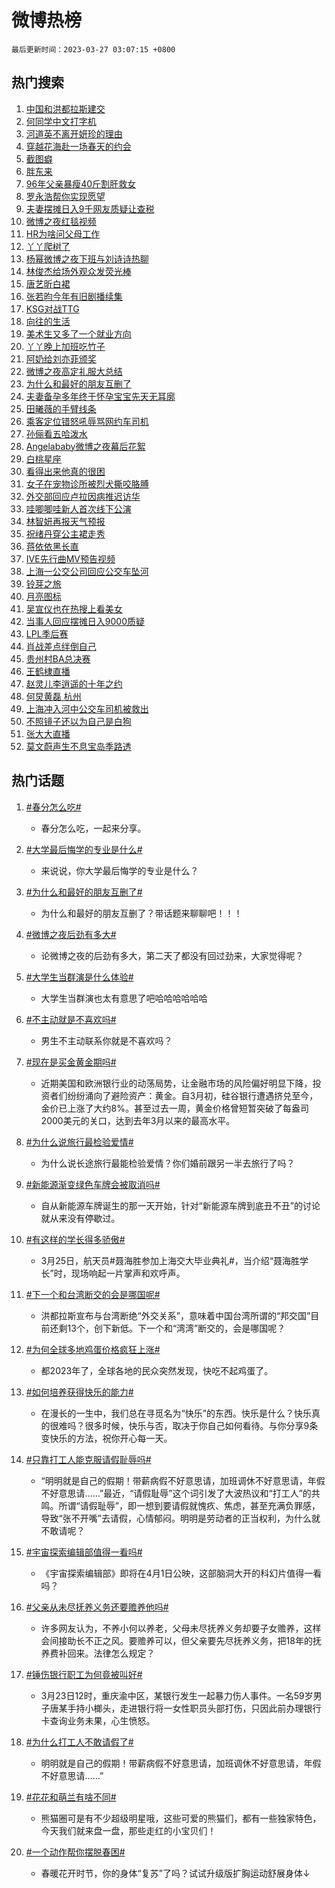 # 微博热榜

`最后更新时间：2023-03-27 03:07:15 +0800`

## 热门搜索

1. [中国和洪都拉斯建交](https://m.weibo.cn/search?containerid=100103type%3D1%26t%3D10%26q%3D%23%E4%B8%AD%E5%9B%BD%E5%92%8C%E6%B4%AA%E9%83%BD%E6%8B%89%E6%96%AF%E5%BB%BA%E4%BA%A4%23&stream_entry_id=51&isnewpage=1&extparam=seat%3D1%26pos%3D0%26cate%3D10103%26c_type%3D51%26stream_entry_id%3D51%26filter_type%3Drealtimehot%26dgr%3D0%26display_time%3D1679857633%26pre_seqid%3D167985763376306416211&luicode=10000011&lfid=106003type%253D25%2526t%253D3%2526disable_hot%253D1%2526filter_type%253Drealtimehot)
1. [何同学中文打字机](https://m.weibo.cn/search?containerid=100103type%3D1%26t%3D10%26q%3D%E4%BD%95%E5%90%8C%E5%AD%A6%E4%B8%AD%E6%96%87%E6%89%93%E5%AD%97%E6%9C%BA&stream_entry_id=31&isnewpage=1&extparam=seat%3D1%26flag%3D16%26pos%3D0%26c_type%3D31%26filter_type%3Drealtimehot%26cate%3D5001%26dgr%3D0%26realpos%3D1%26stream_entry_id%3D31%26q%3D%25E4%25BD%2595%25E5%2590%258C%25E5%25AD%25A6%25E4%25B8%25AD%25E6%2596%2587%25E6%2589%2593%25E5%25AD%2597%25E6%259C%25BA%26band_rank%3D1%26lcate%3D5001%26display_time%3D1679857633%26pre_seqid%3D167985763376306416211&luicode=10000011&lfid=106003type%253D25%2526t%253D3%2526disable_hot%253D1%2526filter_type%253Drealtimehot)
1. [河道英不离开妍珍的理由](https://m.weibo.cn/search?containerid=100103type%3D1%26t%3D10%26q%3D%23%E6%B2%B3%E9%81%93%E8%8B%B1%E4%B8%8D%E7%A6%BB%E5%BC%80%E5%A6%8D%E7%8F%8D%E7%9A%84%E7%90%86%E7%94%B1%23&stream_entry_id=31&isnewpage=1&extparam=seat%3D1%26flag%3D0%26pos%3D1%26c_type%3D31%26filter_type%3Drealtimehot%26cate%3D5001%26dgr%3D0%26realpos%3D2%26stream_entry_id%3D31%26q%3D%2523%25E6%25B2%25B3%25E9%2581%2593%25E8%258B%25B1%25E4%25B8%258D%25E7%25A6%25BB%25E5%25BC%2580%25E5%25A6%258D%25E7%258F%258D%25E7%259A%2584%25E7%2590%2586%25E7%2594%25B1%2523%26band_rank%3D2%26lcate%3D5001%26display_time%3D1679857633%26pre_seqid%3D167985763376306416211&luicode=10000011&lfid=106003type%253D25%2526t%253D3%2526disable_hot%253D1%2526filter_type%253Drealtimehot)
1. [穿越花海赴一场春天的约会](https://m.weibo.cn/search?containerid=100103type%3D1%26t%3D10%26q%3D%23%E7%A9%BF%E8%B6%8A%E8%8A%B1%E6%B5%B7%E8%B5%B4%E4%B8%80%E5%9C%BA%E6%98%A5%E5%A4%A9%E7%9A%84%E7%BA%A6%E4%BC%9A%23&stream_entry_id=31&isnewpage=1&extparam=seat%3D1%26flag%3D0%26pos%3D2%26c_type%3D31%26filter_type%3Drealtimehot%26cate%3D5001%26dgr%3D0%26realpos%3D3%26stream_entry_id%3D31%26q%3D%2523%25E7%25A9%25BF%25E8%25B6%258A%25E8%258A%25B1%25E6%25B5%25B7%25E8%25B5%25B4%25E4%25B8%2580%25E5%259C%25BA%25E6%2598%25A5%25E5%25A4%25A9%25E7%259A%2584%25E7%25BA%25A6%25E4%25BC%259A%2523%26band_rank%3D3%26lcate%3D5001%26display_time%3D1679857633%26pre_seqid%3D167985763376306416211&luicode=10000011&lfid=106003type%253D25%2526t%253D3%2526disable_hot%253D1%2526filter_type%253Drealtimehot)
1. [截图癖](https://m.weibo.cn/search?containerid=100103type%3D1%26t%3D10%26q%3D%23%E6%88%AA%E5%9B%BE%E7%99%96%23&stream_entry_id=31&isnewpage=1&extparam=seat%3D1%26flag%3D16%26pos%3D3%26c_type%3D31%26filter_type%3Drealtimehot%26cate%3D5001%26dgr%3D0%26realpos%3D4%26stream_entry_id%3D31%26q%3D%2523%25E6%2588%25AA%25E5%259B%25BE%25E7%2599%2596%2523%26band_rank%3D4%26lcate%3D5001%26display_time%3D1679857633%26pre_seqid%3D167985763376306416211&luicode=10000011&lfid=106003type%253D25%2526t%253D3%2526disable_hot%253D1%2526filter_type%253Drealtimehot)
1. [胖东来](https://m.weibo.cn/search?containerid=100103type%3D1%26t%3D10%26q%3D%23%E8%83%96%E4%B8%9C%E6%9D%A5%23&stream_entry_id=31&isnewpage=1&extparam=seat%3D1%26flag%3D16%26pos%3D4%26c_type%3D31%26filter_type%3Drealtimehot%26cate%3D5001%26dgr%3D0%26realpos%3D5%26stream_entry_id%3D31%26q%3D%2523%25E8%2583%2596%25E4%25B8%259C%25E6%259D%25A5%2523%26band_rank%3D5%26lcate%3D5001%26display_time%3D1679857633%26pre_seqid%3D167985763376306416211&luicode=10000011&lfid=106003type%253D25%2526t%253D3%2526disable_hot%253D1%2526filter_type%253Drealtimehot)
1. [96年父亲暴瘦40斤割肝救女](https://m.weibo.cn/search?containerid=100103type%3D1%26t%3D10%26q%3D%2396%E5%B9%B4%E7%88%B6%E4%BA%B2%E6%9A%B4%E7%98%A640%E6%96%A4%E5%89%B2%E8%82%9D%E6%95%91%E5%A5%B3%23&stream_entry_id=31&isnewpage=1&extparam=seat%3D1%26flag%3D0%26pos%3D5%26c_type%3D31%26filter_type%3Drealtimehot%26cate%3D5001%26dgr%3D0%26realpos%3D6%26stream_entry_id%3D31%26q%3D%252396%25E5%25B9%25B4%25E7%2588%25B6%25E4%25BA%25B2%25E6%259A%25B4%25E7%2598%25A640%25E6%2596%25A4%25E5%2589%25B2%25E8%2582%259D%25E6%2595%2591%25E5%25A5%25B3%2523%26band_rank%3D6%26lcate%3D5001%26display_time%3D1679857633%26pre_seqid%3D167985763376306416211&luicode=10000011&lfid=106003type%253D25%2526t%253D3%2526disable_hot%253D1%2526filter_type%253Drealtimehot)
1. [罗永浩帮你实现愿望](https://m.weibo.cn/search?containerid=100103type%3D1%26t%3D10%26q%3D%23%E7%BD%97%E6%B0%B8%E6%B5%A9%E5%B8%AE%E4%BD%A0%E5%AE%9E%E7%8E%B0%E6%84%BF%E6%9C%9B%23&stream_entry_id=31&isnewpage=1&extparam=seat%3D1%26pos%3D6%26c_type%3D31%26filter_type%3Drealtimehot%26adid%3D184035%26cate%3D5001%26dgr%3D0%26stream_entry_id%3D31%26topic_ad%3D1%26q%3D%2523%25E7%25BD%2597%25E6%25B0%25B8%25E6%25B5%25A9%25E5%25B8%25AE%25E4%25BD%25A0%25E5%25AE%259E%25E7%258E%25B0%25E6%2584%25BF%25E6%259C%259B%2523%26band_rank%3D7%26lcate%3D5001%26display_time%3D1679857633%26pre_seqid%3D167985763376306416211&luicode=10000011&lfid=106003type%253D25%2526t%253D3%2526disable_hot%253D1%2526filter_type%253Drealtimehot)
1. [夫妻摆摊日入9千网友质疑让查税](https://m.weibo.cn/search?containerid=100103type%3D1%26t%3D10%26q%3D%23%E5%A4%AB%E5%A6%BB%E6%91%86%E6%91%8A%E6%97%A5%E5%85%A59%E5%8D%83%E7%BD%91%E5%8F%8B%E8%B4%A8%E7%96%91%E8%AE%A9%E6%9F%A5%E7%A8%8E%23&stream_entry_id=31&isnewpage=1&extparam=seat%3D1%26flag%3D0%26pos%3D7%26c_type%3D31%26filter_type%3Drealtimehot%26cate%3D5001%26dgr%3D0%26realpos%3D7%26stream_entry_id%3D31%26q%3D%2523%25E5%25A4%25AB%25E5%25A6%25BB%25E6%2591%2586%25E6%2591%258A%25E6%2597%25A5%25E5%2585%25A59%25E5%258D%2583%25E7%25BD%2591%25E5%258F%258B%25E8%25B4%25A8%25E7%2596%2591%25E8%25AE%25A9%25E6%259F%25A5%25E7%25A8%258E%2523%26band_rank%3D7%26lcate%3D5001%26display_time%3D1679857633%26pre_seqid%3D167985763376306416211&luicode=10000011&lfid=106003type%253D25%2526t%253D3%2526disable_hot%253D1%2526filter_type%253Drealtimehot)
1. [微博之夜红毯视频](https://m.weibo.cn/search?containerid=100103type%3D1%26t%3D10%26q%3D%23%E5%BE%AE%E5%8D%9A%E4%B9%8B%E5%A4%9C%E7%BA%A2%E6%AF%AF%E8%A7%86%E9%A2%91%23&stream_entry_id=31&isnewpage=1&extparam=seat%3D1%26flag%3D0%26pos%3D8%26c_type%3D31%26filter_type%3Drealtimehot%26cate%3D5001%26dgr%3D0%26realpos%3D8%26stream_entry_id%3D31%26q%3D%2523%25E5%25BE%25AE%25E5%258D%259A%25E4%25B9%258B%25E5%25A4%259C%25E7%25BA%25A2%25E6%25AF%25AF%25E8%25A7%2586%25E9%25A2%2591%2523%26band_rank%3D8%26lcate%3D5001%26display_time%3D1679857633%26pre_seqid%3D167985763376306416211&luicode=10000011&lfid=106003type%253D25%2526t%253D3%2526disable_hot%253D1%2526filter_type%253Drealtimehot)
1. [HR为啥问父母工作](https://m.weibo.cn/search?containerid=100103type%3D1%26t%3D10%26q%3D%23HR%E4%B8%BA%E5%95%A5%E9%97%AE%E7%88%B6%E6%AF%8D%E5%B7%A5%E4%BD%9C%23&stream_entry_id=31&isnewpage=1&extparam=seat%3D1%26flag%3D0%26pos%3D9%26c_type%3D31%26filter_type%3Drealtimehot%26cate%3D5001%26dgr%3D0%26realpos%3D9%26stream_entry_id%3D31%26q%3D%2523HR%25E4%25B8%25BA%25E5%2595%25A5%25E9%2597%25AE%25E7%2588%25B6%25E6%25AF%258D%25E5%25B7%25A5%25E4%25BD%259C%2523%26band_rank%3D9%26lcate%3D5001%26display_time%3D1679857633%26pre_seqid%3D167985763376306416211&luicode=10000011&lfid=106003type%253D25%2526t%253D3%2526disable_hot%253D1%2526filter_type%253Drealtimehot)
1. [丫丫爬树了](https://m.weibo.cn/search?containerid=100103type%3D1%26t%3D10%26q%3D%23%E4%B8%AB%E4%B8%AB%E7%88%AC%E6%A0%91%E4%BA%86%23&stream_entry_id=31&isnewpage=1&extparam=seat%3D1%26flag%3D0%26pos%3D10%26c_type%3D31%26filter_type%3Drealtimehot%26cate%3D5001%26dgr%3D0%26realpos%3D10%26stream_entry_id%3D31%26q%3D%2523%25E4%25B8%25AB%25E4%25B8%25AB%25E7%2588%25AC%25E6%25A0%2591%25E4%25BA%2586%2523%26band_rank%3D10%26lcate%3D5001%26display_time%3D1679857633%26pre_seqid%3D167985763376306416211&luicode=10000011&lfid=106003type%253D25%2526t%253D3%2526disable_hot%253D1%2526filter_type%253Drealtimehot)
1. [杨幂微博之夜下班与刘诗诗热聊](https://m.weibo.cn/search?containerid=100103type%3D1%26t%3D10%26q%3D%23%E6%9D%A8%E5%B9%82%E5%BE%AE%E5%8D%9A%E4%B9%8B%E5%A4%9C%E4%B8%8B%E7%8F%AD%E4%B8%8E%E5%88%98%E8%AF%97%E8%AF%97%E7%83%AD%E8%81%8A%23&stream_entry_id=31&isnewpage=1&extparam=seat%3D1%26flag%3D0%26pos%3D11%26c_type%3D31%26filter_type%3Drealtimehot%26cate%3D5001%26dgr%3D0%26realpos%3D11%26stream_entry_id%3D31%26q%3D%2523%25E6%259D%25A8%25E5%25B9%2582%25E5%25BE%25AE%25E5%258D%259A%25E4%25B9%258B%25E5%25A4%259C%25E4%25B8%258B%25E7%258F%25AD%25E4%25B8%258E%25E5%2588%2598%25E8%25AF%2597%25E8%25AF%2597%25E7%2583%25AD%25E8%2581%258A%2523%26band_rank%3D11%26lcate%3D5001%26display_time%3D1679857633%26pre_seqid%3D167985763376306416211&luicode=10000011&lfid=106003type%253D25%2526t%253D3%2526disable_hot%253D1%2526filter_type%253Drealtimehot)
1. [林俊杰给场外观众发荧光棒](https://m.weibo.cn/search?containerid=100103type%3D1%26t%3D10%26q%3D%23%E6%9E%97%E4%BF%8A%E6%9D%B0%E7%BB%99%E5%9C%BA%E5%A4%96%E8%A7%82%E4%BC%97%E5%8F%91%E8%8D%A7%E5%85%89%E6%A3%92%23&stream_entry_id=31&isnewpage=1&extparam=seat%3D1%26flag%3D0%26pos%3D12%26c_type%3D31%26filter_type%3Drealtimehot%26cate%3D5001%26dgr%3D0%26realpos%3D12%26stream_entry_id%3D31%26q%3D%2523%25E6%259E%2597%25E4%25BF%258A%25E6%259D%25B0%25E7%25BB%2599%25E5%259C%25BA%25E5%25A4%2596%25E8%25A7%2582%25E4%25BC%2597%25E5%258F%2591%25E8%258D%25A7%25E5%2585%2589%25E6%25A3%2592%2523%26band_rank%3D12%26lcate%3D5001%26display_time%3D1679857633%26pre_seqid%3D167985763376306416211&luicode=10000011&lfid=106003type%253D25%2526t%253D3%2526disable_hot%253D1%2526filter_type%253Drealtimehot)
1. [唐艺昕白裙](https://m.weibo.cn/search?containerid=100103type%3D1%26t%3D10%26q%3D%23%E5%94%90%E8%89%BA%E6%98%95%E7%99%BD%E8%A3%99%23&stream_entry_id=31&isnewpage=1&extparam=seat%3D1%26flag%3D0%26pos%3D13%26c_type%3D31%26filter_type%3Drealtimehot%26cate%3D5001%26dgr%3D0%26realpos%3D13%26stream_entry_id%3D31%26q%3D%2523%25E5%2594%2590%25E8%2589%25BA%25E6%2598%2595%25E7%2599%25BD%25E8%25A3%2599%2523%26band_rank%3D13%26lcate%3D5001%26display_time%3D1679857633%26pre_seqid%3D167985763376306416211&luicode=10000011&lfid=106003type%253D25%2526t%253D3%2526disable_hot%253D1%2526filter_type%253Drealtimehot)
1. [张若昀今年有旧剧播续集](https://m.weibo.cn/search?containerid=100103type%3D1%26t%3D10%26q%3D%23%E5%BC%A0%E8%8B%A5%E6%98%80%E4%BB%8A%E5%B9%B4%E6%9C%89%E6%97%A7%E5%89%A7%E6%92%AD%E7%BB%AD%E9%9B%86%23&stream_entry_id=31&isnewpage=1&extparam=seat%3D1%26flag%3D0%26pos%3D14%26c_type%3D31%26filter_type%3Drealtimehot%26cate%3D5001%26dgr%3D0%26realpos%3D14%26stream_entry_id%3D31%26q%3D%2523%25E5%25BC%25A0%25E8%258B%25A5%25E6%2598%2580%25E4%25BB%258A%25E5%25B9%25B4%25E6%259C%2589%25E6%2597%25A7%25E5%2589%25A7%25E6%2592%25AD%25E7%25BB%25AD%25E9%259B%2586%2523%26band_rank%3D14%26lcate%3D5001%26display_time%3D1679857633%26pre_seqid%3D167985763376306416211&luicode=10000011&lfid=106003type%253D25%2526t%253D3%2526disable_hot%253D1%2526filter_type%253Drealtimehot)
1. [KSG对战TTG](https://m.weibo.cn/search?containerid=100103type%3D1%26t%3D10%26q%3D%23KSG%E5%AF%B9%E6%88%98TTG%23&stream_entry_id=31&isnewpage=1&extparam=seat%3D1%26flag%3D0%26pos%3D15%26c_type%3D31%26filter_type%3Drealtimehot%26cate%3D5001%26dgr%3D0%26realpos%3D15%26stream_entry_id%3D31%26q%3D%2523KSG%25E5%25AF%25B9%25E6%2588%2598TTG%2523%26band_rank%3D15%26lcate%3D5001%26display_time%3D1679857633%26pre_seqid%3D167985763376306416211&luicode=10000011&lfid=106003type%253D25%2526t%253D3%2526disable_hot%253D1%2526filter_type%253Drealtimehot)
1. [向往的生活](https://m.weibo.cn/search?containerid=100103type%3D1%26t%3D10%26q%3D%E5%90%91%E5%BE%80%E7%9A%84%E7%94%9F%E6%B4%BB&stream_entry_id=31&isnewpage=1&extparam=seat%3D1%26flag%3D0%26pos%3D16%26c_type%3D31%26filter_type%3Drealtimehot%26cate%3D5001%26dgr%3D0%26realpos%3D16%26stream_entry_id%3D31%26q%3D%25E5%2590%2591%25E5%25BE%2580%25E7%259A%2584%25E7%2594%259F%25E6%25B4%25BB%26band_rank%3D16%26lcate%3D5001%26display_time%3D1679857633%26pre_seqid%3D167985763376306416211&luicode=10000011&lfid=106003type%253D25%2526t%253D3%2526disable_hot%253D1%2526filter_type%253Drealtimehot)
1. [美术生又多了一个就业方向](https://m.weibo.cn/search?containerid=100103type%3D1%26t%3D10%26q%3D%23%E7%BE%8E%E6%9C%AF%E7%94%9F%E5%8F%88%E5%A4%9A%E4%BA%86%E4%B8%80%E4%B8%AA%E5%B0%B1%E4%B8%9A%E6%96%B9%E5%90%91%23&stream_entry_id=31&isnewpage=1&extparam=seat%3D1%26flag%3D0%26pos%3D17%26c_type%3D31%26filter_type%3Drealtimehot%26cate%3D5001%26dgr%3D0%26realpos%3D17%26stream_entry_id%3D31%26q%3D%2523%25E7%25BE%258E%25E6%259C%25AF%25E7%2594%259F%25E5%258F%2588%25E5%25A4%259A%25E4%25BA%2586%25E4%25B8%2580%25E4%25B8%25AA%25E5%25B0%25B1%25E4%25B8%259A%25E6%2596%25B9%25E5%2590%2591%2523%26band_rank%3D17%26lcate%3D5001%26display_time%3D1679857633%26pre_seqid%3D167985763376306416211&luicode=10000011&lfid=106003type%253D25%2526t%253D3%2526disable_hot%253D1%2526filter_type%253Drealtimehot)
1. [丫丫晚上加班吃竹子](https://m.weibo.cn/search?containerid=100103type%3D1%26t%3D10%26q%3D%23%E4%B8%AB%E4%B8%AB%E6%99%9A%E4%B8%8A%E5%8A%A0%E7%8F%AD%E5%90%83%E7%AB%B9%E5%AD%90%23&stream_entry_id=31&isnewpage=1&extparam=seat%3D1%26flag%3D0%26pos%3D18%26c_type%3D31%26filter_type%3Drealtimehot%26cate%3D5001%26dgr%3D0%26realpos%3D18%26stream_entry_id%3D31%26q%3D%2523%25E4%25B8%25AB%25E4%25B8%25AB%25E6%2599%259A%25E4%25B8%258A%25E5%258A%25A0%25E7%258F%25AD%25E5%2590%2583%25E7%25AB%25B9%25E5%25AD%2590%2523%26band_rank%3D18%26lcate%3D5001%26display_time%3D1679857633%26pre_seqid%3D167985763376306416211&luicode=10000011&lfid=106003type%253D25%2526t%253D3%2526disable_hot%253D1%2526filter_type%253Drealtimehot)
1. [阿奶给刘亦菲颁奖](https://m.weibo.cn/search?containerid=100103type%3D1%26t%3D10%26q%3D%E9%98%BF%E5%A5%B6%E7%BB%99%E5%88%98%E4%BA%A6%E8%8F%B2%E9%A2%81%E5%A5%96&stream_entry_id=31&isnewpage=1&extparam=seat%3D1%26flag%3D1%26pos%3D19%26c_type%3D31%26filter_type%3Drealtimehot%26cate%3D5001%26dgr%3D0%26realpos%3D19%26stream_entry_id%3D31%26q%3D%25E9%2598%25BF%25E5%25A5%25B6%25E7%25BB%2599%25E5%2588%2598%25E4%25BA%25A6%25E8%258F%25B2%25E9%25A2%2581%25E5%25A5%2596%26band_rank%3D19%26lcate%3D5001%26display_time%3D1679857633%26pre_seqid%3D167985763376306416211&luicode=10000011&lfid=106003type%253D25%2526t%253D3%2526disable_hot%253D1%2526filter_type%253Drealtimehot)
1. [微博之夜高定礼服大总结](https://m.weibo.cn/search?containerid=100103type%3D1%26t%3D10%26q%3D%23%E5%BE%AE%E5%8D%9A%E4%B9%8B%E5%A4%9C%E9%AB%98%E5%AE%9A%E7%A4%BC%E6%9C%8D%E5%A4%A7%E6%80%BB%E7%BB%93%23&stream_entry_id=31&isnewpage=1&extparam=seat%3D1%26flag%3D0%26pos%3D20%26c_type%3D31%26filter_type%3Drealtimehot%26cate%3D5001%26dgr%3D0%26realpos%3D20%26stream_entry_id%3D31%26q%3D%2523%25E5%25BE%25AE%25E5%258D%259A%25E4%25B9%258B%25E5%25A4%259C%25E9%25AB%2598%25E5%25AE%259A%25E7%25A4%25BC%25E6%259C%258D%25E5%25A4%25A7%25E6%2580%25BB%25E7%25BB%2593%2523%26band_rank%3D20%26lcate%3D5001%26display_time%3D1679857633%26pre_seqid%3D167985763376306416211&luicode=10000011&lfid=106003type%253D25%2526t%253D3%2526disable_hot%253D1%2526filter_type%253Drealtimehot)
1. [为什么和最好的朋友互删了](https://m.weibo.cn/search?containerid=100103type%3D1%26t%3D10%26q%3D%23%E4%B8%BA%E4%BB%80%E4%B9%88%E5%92%8C%E6%9C%80%E5%A5%BD%E7%9A%84%E6%9C%8B%E5%8F%8B%E4%BA%92%E5%88%A0%E4%BA%86%23&stream_entry_id=31&isnewpage=1&extparam=seat%3D1%26flag%3D0%26pos%3D21%26c_type%3D31%26filter_type%3Drealtimehot%26cate%3D5001%26dgr%3D0%26realpos%3D21%26stream_entry_id%3D31%26q%3D%2523%25E4%25B8%25BA%25E4%25BB%2580%25E4%25B9%2588%25E5%2592%258C%25E6%259C%2580%25E5%25A5%25BD%25E7%259A%2584%25E6%259C%258B%25E5%258F%258B%25E4%25BA%2592%25E5%2588%25A0%25E4%25BA%2586%2523%26band_rank%3D21%26lcate%3D5001%26display_time%3D1679857633%26pre_seqid%3D167985763376306416211&luicode=10000011&lfid=106003type%253D25%2526t%253D3%2526disable_hot%253D1%2526filter_type%253Drealtimehot)
1. [夫妻备孕多年终于怀孕宝宝先天无耳廓](https://m.weibo.cn/search?containerid=100103type%3D1%26t%3D10%26q%3D%23%E5%A4%AB%E5%A6%BB%E5%A4%87%E5%AD%95%E5%A4%9A%E5%B9%B4%E7%BB%88%E4%BA%8E%E6%80%80%E5%AD%95%E5%AE%9D%E5%AE%9D%E5%85%88%E5%A4%A9%E6%97%A0%E8%80%B3%E5%BB%93%23&stream_entry_id=31&isnewpage=1&extparam=seat%3D1%26flag%3D0%26pos%3D22%26c_type%3D31%26filter_type%3Drealtimehot%26cate%3D5001%26dgr%3D0%26realpos%3D22%26stream_entry_id%3D31%26q%3D%2523%25E5%25A4%25AB%25E5%25A6%25BB%25E5%25A4%2587%25E5%25AD%2595%25E5%25A4%259A%25E5%25B9%25B4%25E7%25BB%2588%25E4%25BA%258E%25E6%2580%2580%25E5%25AD%2595%25E5%25AE%259D%25E5%25AE%259D%25E5%2585%2588%25E5%25A4%25A9%25E6%2597%25A0%25E8%2580%25B3%25E5%25BB%2593%2523%26band_rank%3D22%26lcate%3D5001%26display_time%3D1679857633%26pre_seqid%3D167985763376306416211&luicode=10000011&lfid=106003type%253D25%2526t%253D3%2526disable_hot%253D1%2526filter_type%253Drealtimehot)
1. [田曦薇的手臂线条](https://m.weibo.cn/search?containerid=100103type%3D1%26t%3D10%26q%3D%23%E7%94%B0%E6%9B%A6%E8%96%87%E7%9A%84%E6%89%8B%E8%87%82%E7%BA%BF%E6%9D%A1%23&stream_entry_id=31&isnewpage=1&extparam=seat%3D1%26flag%3D0%26pos%3D23%26c_type%3D31%26filter_type%3Drealtimehot%26cate%3D5001%26dgr%3D0%26realpos%3D23%26stream_entry_id%3D31%26q%3D%2523%25E7%2594%25B0%25E6%259B%25A6%25E8%2596%2587%25E7%259A%2584%25E6%2589%258B%25E8%2587%2582%25E7%25BA%25BF%25E6%259D%25A1%2523%26band_rank%3D23%26lcate%3D5001%26display_time%3D1679857633%26pre_seqid%3D167985763376306416211&luicode=10000011&lfid=106003type%253D25%2526t%253D3%2526disable_hot%253D1%2526filter_type%253Drealtimehot)
1. [乘客定位错怒吼辱骂网约车司机](https://m.weibo.cn/search?containerid=100103type%3D1%26t%3D10%26q%3D%23%E4%B9%98%E5%AE%A2%E5%AE%9A%E4%BD%8D%E9%94%99%E6%80%92%E5%90%BC%E8%BE%B1%E9%AA%82%E7%BD%91%E7%BA%A6%E8%BD%A6%E5%8F%B8%E6%9C%BA%23&stream_entry_id=31&isnewpage=1&extparam=seat%3D1%26flag%3D0%26pos%3D24%26c_type%3D31%26filter_type%3Drealtimehot%26cate%3D5001%26dgr%3D0%26realpos%3D24%26stream_entry_id%3D31%26q%3D%2523%25E4%25B9%2598%25E5%25AE%25A2%25E5%25AE%259A%25E4%25BD%258D%25E9%2594%2599%25E6%2580%2592%25E5%2590%25BC%25E8%25BE%25B1%25E9%25AA%2582%25E7%25BD%2591%25E7%25BA%25A6%25E8%25BD%25A6%25E5%258F%25B8%25E6%259C%25BA%2523%26band_rank%3D24%26lcate%3D5001%26display_time%3D1679857633%26pre_seqid%3D167985763376306416211&luicode=10000011&lfid=106003type%253D25%2526t%253D3%2526disable_hot%253D1%2526filter_type%253Drealtimehot)
1. [孙俪看五哈泼水](https://m.weibo.cn/search?containerid=100103type%3D1%26t%3D10%26q%3D%23%E5%AD%99%E4%BF%AA%E7%9C%8B%E4%BA%94%E5%93%88%E6%B3%BC%E6%B0%B4%23&stream_entry_id=31&isnewpage=1&extparam=seat%3D1%26flag%3D0%26pos%3D25%26c_type%3D31%26filter_type%3Drealtimehot%26cate%3D5001%26dgr%3D0%26realpos%3D25%26stream_entry_id%3D31%26q%3D%2523%25E5%25AD%2599%25E4%25BF%25AA%25E7%259C%258B%25E4%25BA%2594%25E5%2593%2588%25E6%25B3%25BC%25E6%25B0%25B4%2523%26band_rank%3D25%26lcate%3D5001%26display_time%3D1679857633%26pre_seqid%3D167985763376306416211&luicode=10000011&lfid=106003type%253D25%2526t%253D3%2526disable_hot%253D1%2526filter_type%253Drealtimehot)
1. [Angelababy微博之夜幕后花絮](https://m.weibo.cn/search?containerid=100103type%3D1%26t%3D10%26q%3D%23Angelababy%E5%BE%AE%E5%8D%9A%E4%B9%8B%E5%A4%9C%E5%B9%95%E5%90%8E%E8%8A%B1%E7%B5%AE%23&stream_entry_id=31&isnewpage=1&extparam=seat%3D1%26flag%3D0%26pos%3D26%26c_type%3D31%26filter_type%3Drealtimehot%26cate%3D5001%26dgr%3D0%26realpos%3D26%26stream_entry_id%3D31%26q%3D%2523Angelababy%25E5%25BE%25AE%25E5%258D%259A%25E4%25B9%258B%25E5%25A4%259C%25E5%25B9%2595%25E5%2590%258E%25E8%258A%25B1%25E7%25B5%25AE%2523%26band_rank%3D26%26lcate%3D5001%26display_time%3D1679857633%26pre_seqid%3D167985763376306416211&luicode=10000011&lfid=106003type%253D25%2526t%253D3%2526disable_hot%253D1%2526filter_type%253Drealtimehot)
1. [白桃星座](https://m.weibo.cn/search?containerid=100103type%3D1%26t%3D10%26q%3D%23%E7%99%BD%E6%A1%83%E6%98%9F%E5%BA%A7%23&stream_entry_id=31&isnewpage=1&extparam=seat%3D1%26flag%3D0%26pos%3D27%26c_type%3D31%26filter_type%3Drealtimehot%26cate%3D5001%26dgr%3D0%26realpos%3D27%26stream_entry_id%3D31%26q%3D%2523%25E7%2599%25BD%25E6%25A1%2583%25E6%2598%259F%25E5%25BA%25A7%2523%26band_rank%3D27%26lcate%3D5001%26display_time%3D1679857633%26pre_seqid%3D167985763376306416211&luicode=10000011&lfid=106003type%253D25%2526t%253D3%2526disable_hot%253D1%2526filter_type%253Drealtimehot)
1. [看得出来他真的很困](https://m.weibo.cn/search?containerid=100103type%3D1%26t%3D10%26q%3D%23%E7%9C%8B%E5%BE%97%E5%87%BA%E6%9D%A5%E4%BB%96%E7%9C%9F%E7%9A%84%E5%BE%88%E5%9B%B0%23&stream_entry_id=31&isnewpage=1&extparam=seat%3D1%26flag%3D0%26pos%3D28%26c_type%3D31%26filter_type%3Drealtimehot%26cate%3D5001%26dgr%3D0%26realpos%3D28%26stream_entry_id%3D31%26q%3D%2523%25E7%259C%258B%25E5%25BE%2597%25E5%2587%25BA%25E6%259D%25A5%25E4%25BB%2596%25E7%259C%259F%25E7%259A%2584%25E5%25BE%2588%25E5%259B%25B0%2523%26band_rank%3D28%26lcate%3D5001%26display_time%3D1679857633%26pre_seqid%3D167985763376306416211&luicode=10000011&lfid=106003type%253D25%2526t%253D3%2526disable_hot%253D1%2526filter_type%253Drealtimehot)
1. [女子在宠物诊所被烈犬撕咬胳膊](https://m.weibo.cn/search?containerid=100103type%3D1%26t%3D10%26q%3D%23%E5%A5%B3%E5%AD%90%E5%9C%A8%E5%AE%A0%E7%89%A9%E8%AF%8A%E6%89%80%E8%A2%AB%E7%83%88%E7%8A%AC%E6%92%95%E5%92%AC%E8%83%B3%E8%86%8A%23&stream_entry_id=31&isnewpage=1&extparam=seat%3D1%26flag%3D0%26pos%3D29%26c_type%3D31%26filter_type%3Drealtimehot%26cate%3D5001%26dgr%3D0%26realpos%3D29%26stream_entry_id%3D31%26q%3D%2523%25E5%25A5%25B3%25E5%25AD%2590%25E5%259C%25A8%25E5%25AE%25A0%25E7%2589%25A9%25E8%25AF%258A%25E6%2589%2580%25E8%25A2%25AB%25E7%2583%2588%25E7%258A%25AC%25E6%2592%2595%25E5%2592%25AC%25E8%2583%25B3%25E8%2586%258A%2523%26band_rank%3D29%26lcate%3D5001%26display_time%3D1679857633%26pre_seqid%3D167985763376306416211&luicode=10000011&lfid=106003type%253D25%2526t%253D3%2526disable_hot%253D1%2526filter_type%253Drealtimehot)
1. [外交部回应卢拉因病推迟访华](https://m.weibo.cn/search?containerid=100103type%3D1%26t%3D10%26q%3D%23%E5%A4%96%E4%BA%A4%E9%83%A8%E5%9B%9E%E5%BA%94%E5%8D%A2%E6%8B%89%E5%9B%A0%E7%97%85%E6%8E%A8%E8%BF%9F%E8%AE%BF%E5%8D%8E%23&stream_entry_id=31&isnewpage=1&extparam=seat%3D1%26flag%3D0%26pos%3D30%26c_type%3D31%26filter_type%3Drealtimehot%26cate%3D5001%26dgr%3D0%26realpos%3D30%26stream_entry_id%3D31%26q%3D%2523%25E5%25A4%2596%25E4%25BA%25A4%25E9%2583%25A8%25E5%259B%259E%25E5%25BA%2594%25E5%258D%25A2%25E6%258B%2589%25E5%259B%25A0%25E7%2597%2585%25E6%258E%25A8%25E8%25BF%259F%25E8%25AE%25BF%25E5%258D%258E%2523%26band_rank%3D30%26lcate%3D5001%26display_time%3D1679857633%26pre_seqid%3D167985763376306416211&luicode=10000011&lfid=106003type%253D25%2526t%253D3%2526disable_hot%253D1%2526filter_type%253Drealtimehot)
1. [哇唧唧哇新人首次线下公演](https://m.weibo.cn/search?containerid=100103type%3D1%26t%3D10%26q%3D%23%E5%93%87%E5%94%A7%E5%94%A7%E5%93%87%E6%96%B0%E4%BA%BA%E9%A6%96%E6%AC%A1%E7%BA%BF%E4%B8%8B%E5%85%AC%E6%BC%94%23&stream_entry_id=31&isnewpage=1&extparam=seat%3D1%26flag%3D0%26pos%3D31%26c_type%3D31%26filter_type%3Drealtimehot%26cate%3D5001%26dgr%3D0%26realpos%3D31%26stream_entry_id%3D31%26q%3D%2523%25E5%2593%2587%25E5%2594%25A7%25E5%2594%25A7%25E5%2593%2587%25E6%2596%25B0%25E4%25BA%25BA%25E9%25A6%2596%25E6%25AC%25A1%25E7%25BA%25BF%25E4%25B8%258B%25E5%2585%25AC%25E6%25BC%2594%2523%26band_rank%3D31%26lcate%3D5001%26display_time%3D1679857633%26pre_seqid%3D167985763376306416211&luicode=10000011&lfid=106003type%253D25%2526t%253D3%2526disable_hot%253D1%2526filter_type%253Drealtimehot)
1. [林智妍再报天气预报](https://m.weibo.cn/search?containerid=100103type%3D1%26t%3D10%26q%3D%23%E6%9E%97%E6%99%BA%E5%A6%8D%E5%86%8D%E6%8A%A5%E5%A4%A9%E6%B0%94%E9%A2%84%E6%8A%A5%23&stream_entry_id=31&isnewpage=1&extparam=seat%3D1%26flag%3D0%26pos%3D32%26c_type%3D31%26filter_type%3Drealtimehot%26cate%3D5001%26dgr%3D0%26realpos%3D32%26stream_entry_id%3D31%26q%3D%2523%25E6%259E%2597%25E6%2599%25BA%25E5%25A6%258D%25E5%2586%258D%25E6%258A%25A5%25E5%25A4%25A9%25E6%25B0%2594%25E9%25A2%2584%25E6%258A%25A5%2523%26band_rank%3D32%26lcate%3D5001%26display_time%3D1679857633%26pre_seqid%3D167985763376306416211&luicode=10000011&lfid=106003type%253D25%2526t%253D3%2526disable_hot%253D1%2526filter_type%253Drealtimehot)
1. [祝绪丹穿公主裙走秀](https://m.weibo.cn/search?containerid=100103type%3D1%26t%3D10%26q%3D%23%E7%A5%9D%E7%BB%AA%E4%B8%B9%E7%A9%BF%E5%85%AC%E4%B8%BB%E8%A3%99%E8%B5%B0%E7%A7%80%23&stream_entry_id=31&isnewpage=1&extparam=seat%3D1%26flag%3D0%26pos%3D33%26c_type%3D31%26filter_type%3Drealtimehot%26cate%3D5001%26dgr%3D0%26realpos%3D33%26stream_entry_id%3D31%26q%3D%2523%25E7%25A5%259D%25E7%25BB%25AA%25E4%25B8%25B9%25E7%25A9%25BF%25E5%2585%25AC%25E4%25B8%25BB%25E8%25A3%2599%25E8%25B5%25B0%25E7%25A7%2580%2523%26band_rank%3D33%26lcate%3D5001%26display_time%3D1679857633%26pre_seqid%3D167985763376306416211&luicode=10000011&lfid=106003type%253D25%2526t%253D3%2526disable_hot%253D1%2526filter_type%253Drealtimehot)
1. [蒋依依黑长直](https://m.weibo.cn/search?containerid=100103type%3D1%26t%3D10%26q%3D%23%E8%92%8B%E4%BE%9D%E4%BE%9D%E9%BB%91%E9%95%BF%E7%9B%B4%23&stream_entry_id=31&isnewpage=1&extparam=seat%3D1%26flag%3D0%26pos%3D34%26c_type%3D31%26filter_type%3Drealtimehot%26cate%3D5001%26dgr%3D0%26realpos%3D34%26stream_entry_id%3D31%26q%3D%2523%25E8%2592%258B%25E4%25BE%259D%25E4%25BE%259D%25E9%25BB%2591%25E9%2595%25BF%25E7%259B%25B4%2523%26band_rank%3D34%26lcate%3D5001%26display_time%3D1679857633%26pre_seqid%3D167985763376306416211&luicode=10000011&lfid=106003type%253D25%2526t%253D3%2526disable_hot%253D1%2526filter_type%253Drealtimehot)
1. [IVE先行曲MV预告视频](https://m.weibo.cn/search?containerid=100103type%3D1%26t%3D10%26q%3D%23IVE%E5%85%88%E8%A1%8C%E6%9B%B2MV%E9%A2%84%E5%91%8A%E8%A7%86%E9%A2%91%23&stream_entry_id=31&isnewpage=1&extparam=seat%3D1%26flag%3D0%26pos%3D35%26c_type%3D31%26filter_type%3Drealtimehot%26cate%3D5001%26dgr%3D0%26realpos%3D35%26stream_entry_id%3D31%26q%3D%2523IVE%25E5%2585%2588%25E8%25A1%258C%25E6%259B%25B2MV%25E9%25A2%2584%25E5%2591%258A%25E8%25A7%2586%25E9%25A2%2591%2523%26band_rank%3D35%26lcate%3D5001%26display_time%3D1679857633%26pre_seqid%3D167985763376306416211&luicode=10000011&lfid=106003type%253D25%2526t%253D3%2526disable_hot%253D1%2526filter_type%253Drealtimehot)
1. [上海一公交公司回应公交车坠河](https://m.weibo.cn/search?containerid=100103type%3D1%26t%3D10%26q%3D%23%E4%B8%8A%E6%B5%B7%E4%B8%80%E5%85%AC%E4%BA%A4%E5%85%AC%E5%8F%B8%E5%9B%9E%E5%BA%94%E5%85%AC%E4%BA%A4%E8%BD%A6%E5%9D%A0%E6%B2%B3%23&stream_entry_id=31&isnewpage=1&extparam=seat%3D1%26flag%3D0%26pos%3D36%26c_type%3D31%26filter_type%3Drealtimehot%26cate%3D5001%26dgr%3D0%26realpos%3D36%26stream_entry_id%3D31%26q%3D%2523%25E4%25B8%258A%25E6%25B5%25B7%25E4%25B8%2580%25E5%2585%25AC%25E4%25BA%25A4%25E5%2585%25AC%25E5%258F%25B8%25E5%259B%259E%25E5%25BA%2594%25E5%2585%25AC%25E4%25BA%25A4%25E8%25BD%25A6%25E5%259D%25A0%25E6%25B2%25B3%2523%26band_rank%3D36%26lcate%3D5001%26display_time%3D1679857633%26pre_seqid%3D167985763376306416211&luicode=10000011&lfid=106003type%253D25%2526t%253D3%2526disable_hot%253D1%2526filter_type%253Drealtimehot)
1. [铃芽之旅](https://m.weibo.cn/search?containerid=100103type%3D1%26t%3D10%26q%3D%23%E9%93%83%E8%8A%BD%E4%B9%8B%E6%97%85%23&stream_entry_id=31&isnewpage=1&extparam=seat%3D1%26flag%3D0%26pos%3D37%26c_type%3D31%26filter_type%3Drealtimehot%26cate%3D5001%26dgr%3D0%26realpos%3D37%26stream_entry_id%3D31%26q%3D%2523%25E9%2593%2583%25E8%258A%25BD%25E4%25B9%258B%25E6%2597%2585%2523%26band_rank%3D37%26lcate%3D5001%26display_time%3D1679857633%26pre_seqid%3D167985763376306416211&luicode=10000011&lfid=106003type%253D25%2526t%253D3%2526disable_hot%253D1%2526filter_type%253Drealtimehot)
1. [月亮图标](https://m.weibo.cn/search?containerid=100103type%3D1%26t%3D10%26q%3D%E6%9C%88%E4%BA%AE%E5%9B%BE%E6%A0%87&stream_entry_id=31&isnewpage=1&extparam=seat%3D1%26flag%3D0%26pos%3D38%26c_type%3D31%26filter_type%3Drealtimehot%26cate%3D5001%26dgr%3D0%26realpos%3D38%26stream_entry_id%3D31%26q%3D%25E6%259C%2588%25E4%25BA%25AE%25E5%259B%25BE%25E6%25A0%2587%26band_rank%3D38%26lcate%3D5001%26display_time%3D1679857633%26pre_seqid%3D167985763376306416211&luicode=10000011&lfid=106003type%253D25%2526t%253D3%2526disable_hot%253D1%2526filter_type%253Drealtimehot)
1. [吴宣仪也在热搜上看美女](https://m.weibo.cn/search?containerid=100103type%3D1%26t%3D10%26q%3D%23%E5%90%B4%E5%AE%A3%E4%BB%AA%E4%B9%9F%E5%9C%A8%E7%83%AD%E6%90%9C%E4%B8%8A%E7%9C%8B%E7%BE%8E%E5%A5%B3%23&stream_entry_id=31&isnewpage=1&extparam=seat%3D1%26flag%3D0%26pos%3D39%26c_type%3D31%26filter_type%3Drealtimehot%26cate%3D5001%26dgr%3D0%26realpos%3D39%26stream_entry_id%3D31%26q%3D%2523%25E5%2590%25B4%25E5%25AE%25A3%25E4%25BB%25AA%25E4%25B9%259F%25E5%259C%25A8%25E7%2583%25AD%25E6%2590%259C%25E4%25B8%258A%25E7%259C%258B%25E7%25BE%258E%25E5%25A5%25B3%2523%26band_rank%3D39%26lcate%3D5001%26display_time%3D1679857633%26pre_seqid%3D167985763376306416211&luicode=10000011&lfid=106003type%253D25%2526t%253D3%2526disable_hot%253D1%2526filter_type%253Drealtimehot)
1. [当事人回应摆摊日入9000质疑](https://m.weibo.cn/search?containerid=100103type%3D1%26t%3D10%26q%3D%23%E5%BD%93%E4%BA%8B%E4%BA%BA%E5%9B%9E%E5%BA%94%E6%91%86%E6%91%8A%E6%97%A5%E5%85%A59000%E8%B4%A8%E7%96%91%23&stream_entry_id=31&isnewpage=1&extparam=seat%3D1%26flag%3D0%26pos%3D40%26c_type%3D31%26filter_type%3Drealtimehot%26cate%3D5001%26dgr%3D0%26realpos%3D40%26stream_entry_id%3D31%26q%3D%2523%25E5%25BD%2593%25E4%25BA%258B%25E4%25BA%25BA%25E5%259B%259E%25E5%25BA%2594%25E6%2591%2586%25E6%2591%258A%25E6%2597%25A5%25E5%2585%25A59000%25E8%25B4%25A8%25E7%2596%2591%2523%26band_rank%3D40%26lcate%3D5001%26display_time%3D1679857633%26pre_seqid%3D167985763376306416211&luicode=10000011&lfid=106003type%253D25%2526t%253D3%2526disable_hot%253D1%2526filter_type%253Drealtimehot)
1. [LPL季后赛](https://m.weibo.cn/search?containerid=100103type%3D1%26t%3D10%26q%3D%23LPL%E5%AD%A3%E5%90%8E%E8%B5%9B%23&stream_entry_id=31&isnewpage=1&extparam=seat%3D1%26flag%3D0%26pos%3D41%26c_type%3D31%26filter_type%3Drealtimehot%26cate%3D5001%26dgr%3D0%26realpos%3D41%26stream_entry_id%3D31%26q%3D%2523LPL%25E5%25AD%25A3%25E5%2590%258E%25E8%25B5%259B%2523%26band_rank%3D41%26lcate%3D5001%26display_time%3D1679857633%26pre_seqid%3D167985763376306416211&luicode=10000011&lfid=106003type%253D25%2526t%253D3%2526disable_hot%253D1%2526filter_type%253Drealtimehot)
1. [肖战差点绊倒自己](https://m.weibo.cn/search?containerid=100103type%3D1%26t%3D10%26q%3D%23%E8%82%96%E6%88%98%E5%B7%AE%E7%82%B9%E7%BB%8A%E5%80%92%E8%87%AA%E5%B7%B1%23&stream_entry_id=31&isnewpage=1&extparam=seat%3D1%26flag%3D0%26pos%3D42%26c_type%3D31%26filter_type%3Drealtimehot%26cate%3D5001%26dgr%3D0%26realpos%3D42%26stream_entry_id%3D31%26q%3D%2523%25E8%2582%2596%25E6%2588%2598%25E5%25B7%25AE%25E7%2582%25B9%25E7%25BB%258A%25E5%2580%2592%25E8%2587%25AA%25E5%25B7%25B1%2523%26band_rank%3D42%26lcate%3D5001%26display_time%3D1679857633%26pre_seqid%3D167985763376306416211&luicode=10000011&lfid=106003type%253D25%2526t%253D3%2526disable_hot%253D1%2526filter_type%253Drealtimehot)
1. [贵州村BA总决赛](https://m.weibo.cn/search?containerid=100103type%3D1%26t%3D10%26q%3D%E8%B4%B5%E5%B7%9E%E6%9D%91BA%E6%80%BB%E5%86%B3%E8%B5%9B&stream_entry_id=31&isnewpage=1&extparam=seat%3D1%26flag%3D0%26pos%3D43%26c_type%3D31%26filter_type%3Drealtimehot%26cate%3D5001%26dgr%3D0%26realpos%3D43%26stream_entry_id%3D31%26q%3D%25E8%25B4%25B5%25E5%25B7%259E%25E6%259D%2591BA%25E6%2580%25BB%25E5%2586%25B3%25E8%25B5%259B%26band_rank%3D43%26lcate%3D5001%26display_time%3D1679857633%26pre_seqid%3D167985763376306416211&luicode=10000011&lfid=106003type%253D25%2526t%253D3%2526disable_hot%253D1%2526filter_type%253Drealtimehot)
1. [王鹤棣直播](https://m.weibo.cn/search?containerid=100103type%3D1%26t%3D10%26q%3D%23%E7%8E%8B%E9%B9%A4%E6%A3%A3%E7%9B%B4%E6%92%AD%23&stream_entry_id=31&isnewpage=1&extparam=seat%3D1%26flag%3D0%26pos%3D44%26c_type%3D31%26filter_type%3Drealtimehot%26cate%3D5001%26dgr%3D0%26realpos%3D44%26stream_entry_id%3D31%26q%3D%2523%25E7%258E%258B%25E9%25B9%25A4%25E6%25A3%25A3%25E7%259B%25B4%25E6%2592%25AD%2523%26band_rank%3D44%26lcate%3D5001%26display_time%3D1679857633%26pre_seqid%3D167985763376306416211&luicode=10000011&lfid=106003type%253D25%2526t%253D3%2526disable_hot%253D1%2526filter_type%253Drealtimehot)
1. [赵灵儿李逍遥的十年之约](https://m.weibo.cn/search?containerid=100103type%3D1%26t%3D10%26q%3D%E8%B5%B5%E7%81%B5%E5%84%BF%E6%9D%8E%E9%80%8D%E9%81%A5%E7%9A%84%E5%8D%81%E5%B9%B4%E4%B9%8B%E7%BA%A6&stream_entry_id=31&isnewpage=1&extparam=seat%3D1%26flag%3D0%26pos%3D45%26c_type%3D31%26filter_type%3Drealtimehot%26cate%3D5001%26dgr%3D0%26realpos%3D45%26stream_entry_id%3D31%26q%3D%25E8%25B5%25B5%25E7%2581%25B5%25E5%2584%25BF%25E6%259D%258E%25E9%2580%258D%25E9%2581%25A5%25E7%259A%2584%25E5%258D%2581%25E5%25B9%25B4%25E4%25B9%258B%25E7%25BA%25A6%26band_rank%3D45%26lcate%3D5001%26display_time%3D1679857633%26pre_seqid%3D167985763376306416211&luicode=10000011&lfid=106003type%253D25%2526t%253D3%2526disable_hot%253D1%2526filter_type%253Drealtimehot)
1. [何炅黄磊 杭州](https://m.weibo.cn/search?containerid=100103type%3D1%26t%3D10%26q%3D%E4%BD%95%E7%82%85%E9%BB%84%E7%A3%8A+%E6%9D%AD%E5%B7%9E&stream_entry_id=31&isnewpage=1&extparam=seat%3D1%26flag%3D0%26pos%3D46%26c_type%3D31%26filter_type%3Drealtimehot%26cate%3D5001%26dgr%3D0%26realpos%3D46%26stream_entry_id%3D31%26q%3D%25E4%25BD%2595%25E7%2582%2585%25E9%25BB%2584%25E7%25A3%258A%2520%25E6%259D%25AD%25E5%25B7%259E%26band_rank%3D46%26lcate%3D5001%26display_time%3D1679857633%26pre_seqid%3D167985763376306416211&luicode=10000011&lfid=106003type%253D25%2526t%253D3%2526disable_hot%253D1%2526filter_type%253Drealtimehot)
1. [上海冲入河中公交车司机被救出](https://m.weibo.cn/search?containerid=100103type%3D1%26t%3D10%26q%3D%23%E4%B8%8A%E6%B5%B7%E5%86%B2%E5%85%A5%E6%B2%B3%E4%B8%AD%E5%85%AC%E4%BA%A4%E8%BD%A6%E5%8F%B8%E6%9C%BA%E8%A2%AB%E6%95%91%E5%87%BA%23&stream_entry_id=31&isnewpage=1&extparam=seat%3D1%26flag%3D0%26pos%3D47%26c_type%3D31%26filter_type%3Drealtimehot%26cate%3D5001%26dgr%3D0%26realpos%3D47%26stream_entry_id%3D31%26q%3D%2523%25E4%25B8%258A%25E6%25B5%25B7%25E5%2586%25B2%25E5%2585%25A5%25E6%25B2%25B3%25E4%25B8%25AD%25E5%2585%25AC%25E4%25BA%25A4%25E8%25BD%25A6%25E5%258F%25B8%25E6%259C%25BA%25E8%25A2%25AB%25E6%2595%2591%25E5%2587%25BA%2523%26band_rank%3D47%26lcate%3D5001%26display_time%3D1679857633%26pre_seqid%3D167985763376306416211&luicode=10000011&lfid=106003type%253D25%2526t%253D3%2526disable_hot%253D1%2526filter_type%253Drealtimehot)
1. [不照镜子还以为自己是白狗](https://m.weibo.cn/search?containerid=100103type%3D1%26t%3D10%26q%3D%23%E4%B8%8D%E7%85%A7%E9%95%9C%E5%AD%90%E8%BF%98%E4%BB%A5%E4%B8%BA%E8%87%AA%E5%B7%B1%E6%98%AF%E7%99%BD%E7%8B%97%23&stream_entry_id=31&isnewpage=1&extparam=seat%3D1%26flag%3D0%26pos%3D48%26c_type%3D31%26filter_type%3Drealtimehot%26cate%3D5001%26dgr%3D0%26realpos%3D48%26stream_entry_id%3D31%26q%3D%2523%25E4%25B8%258D%25E7%2585%25A7%25E9%2595%259C%25E5%25AD%2590%25E8%25BF%2598%25E4%25BB%25A5%25E4%25B8%25BA%25E8%2587%25AA%25E5%25B7%25B1%25E6%2598%25AF%25E7%2599%25BD%25E7%258B%2597%2523%26band_rank%3D48%26lcate%3D5001%26display_time%3D1679857633%26pre_seqid%3D167985763376306416211&luicode=10000011&lfid=106003type%253D25%2526t%253D3%2526disable_hot%253D1%2526filter_type%253Drealtimehot)
1. [张大大直播](https://m.weibo.cn/search?containerid=100103type%3D1%26t%3D10%26q%3D%E5%BC%A0%E5%A4%A7%E5%A4%A7%E7%9B%B4%E6%92%AD&stream_entry_id=31&isnewpage=1&extparam=seat%3D1%26flag%3D0%26pos%3D49%26c_type%3D31%26filter_type%3Drealtimehot%26cate%3D5001%26dgr%3D0%26realpos%3D49%26stream_entry_id%3D31%26q%3D%25E5%25BC%25A0%25E5%25A4%25A7%25E5%25A4%25A7%25E7%259B%25B4%25E6%2592%25AD%26band_rank%3D49%26lcate%3D5001%26display_time%3D1679857633%26pre_seqid%3D167985763376306416211&luicode=10000011&lfid=106003type%253D25%2526t%253D3%2526disable_hot%253D1%2526filter_type%253Drealtimehot)
1. [莫文蔚声生不息宝岛季路透](https://m.weibo.cn/search?containerid=100103type%3D1%26t%3D10%26q%3D%23%E8%8E%AB%E6%96%87%E8%94%9A%E5%A3%B0%E7%94%9F%E4%B8%8D%E6%81%AF%E5%AE%9D%E5%B2%9B%E5%AD%A3%E8%B7%AF%E9%80%8F%23&stream_entry_id=31&isnewpage=1&extparam=seat%3D1%26flag%3D0%26pos%3D50%26c_type%3D31%26filter_type%3Drealtimehot%26cate%3D5001%26dgr%3D0%26realpos%3D50%26stream_entry_id%3D31%26q%3D%2523%25E8%258E%25AB%25E6%2596%2587%25E8%2594%259A%25E5%25A3%25B0%25E7%2594%259F%25E4%25B8%258D%25E6%2581%25AF%25E5%25AE%259D%25E5%25B2%259B%25E5%25AD%25A3%25E8%25B7%25AF%25E9%2580%258F%2523%26band_rank%3D50%26lcate%3D5001%26display_time%3D1679857633%26pre_seqid%3D167985763376306416211&luicode=10000011&lfid=106003type%253D25%2526t%253D3%2526disable_hot%253D1%2526filter_type%253Drealtimehot)

## 热门话题

1. [#春分怎么吃#](https://m.weibo.cn/search?containerid=231522type%3D1%26t%3D10%26q%3D%23%E6%98%A5%E5%88%86%E6%80%8E%E4%B9%88%E5%90%83%23&stream_entry_id=128&isnewpage=1&extparam=seat%3D1%26c_type%3D128%26dgr%3D0%26cate%3D5004%26pos%3D1-0-0%26lcate%3D5004%26unitid%3D1679753202156%26display_time%3D1679857635%26pre_seqid%3D1679857635152028749232&luicode=10000011&lfid=231648_-_4)
    - 春分怎么吃，一起来分享。

1. [#大学最后悔学的专业是什么#](https://m.weibo.cn/search?containerid=231522type%3D1%26t%3D10%26q%3D%23%E5%A4%A7%E5%AD%A6%E6%9C%80%E5%90%8E%E6%82%94%E5%AD%A6%E7%9A%84%E4%B8%93%E4%B8%9A%E6%98%AF%E4%BB%80%E4%B9%88%23&stream_entry_id=128&isnewpage=1&extparam=seat%3D1%26c_type%3D128%26dgr%3D0%26cate%3D5004%26pos%3D1-0-1%26lcate%3D5004%26unitid%3D1679731618527%26display_time%3D1679857635%26pre_seqid%3D1679857635152028749232&luicode=10000011&lfid=231648_-_4)
    - 来说说，你大学最后悔学的专业是什么？

1. [#为什么和最好的朋友互删了#](https://m.weibo.cn/search?containerid=231522type%3D1%26t%3D10%26q%3D%23%E4%B8%BA%E4%BB%80%E4%B9%88%E5%92%8C%E6%9C%80%E5%A5%BD%E7%9A%84%E6%9C%8B%E5%8F%8B%E4%BA%92%E5%88%A0%E4%BA%86%23&stream_entry_id=128&isnewpage=1&extparam=seat%3D1%26c_type%3D128%26dgr%3D0%26cate%3D5004%26pos%3D1-0-2%26lcate%3D5004%26unitid%3D1679835681900%26display_time%3D1679857635%26pre_seqid%3D1679857635152028749232&luicode=10000011&lfid=231648_-_4)
    - 为什么和最好的朋友互删了？带话题来聊聊吧！！！

1. [#微博之夜后劲有多大#](https://m.weibo.cn/search?containerid=231522type%3D1%26t%3D10%26q%3D%23%E5%BE%AE%E5%8D%9A%E4%B9%8B%E5%A4%9C%E5%90%8E%E5%8A%B2%E6%9C%89%E5%A4%9A%E5%A4%A7%23&stream_entry_id=128&isnewpage=1&extparam=seat%3D1%26c_type%3D128%26dgr%3D0%26cate%3D5004%26pos%3D1-0-3%26lcate%3D5004%26unitid%3D1679825778677%26display_time%3D1679857635%26pre_seqid%3D1679857635152028749232&luicode=10000011&lfid=231648_-_4)
    - 论微博之夜的后劲有多大，第二天了都没有回过劲来，大家觉得呢？

1. [#大学生当群演是什么体验#](https://m.weibo.cn/search?containerid=231522type%3D1%26t%3D10%26q%3D%23%E5%A4%A7%E5%AD%A6%E7%94%9F%E5%BD%93%E7%BE%A4%E6%BC%94%E6%98%AF%E4%BB%80%E4%B9%88%E4%BD%93%E9%AA%8C%23&stream_entry_id=128&isnewpage=1&extparam=seat%3D1%26c_type%3D128%26dgr%3D0%26cate%3D5004%26pos%3D1-0-4%26lcate%3D5004%26unitid%3D1679838681771%26display_time%3D1679857635%26pre_seqid%3D1679857635152028749232&luicode=10000011&lfid=231648_-_4)
    - 大学生当群演也太有意思了吧哈哈哈哈哈哈

1. [#不主动就是不喜欢吗#](https://m.weibo.cn/search?containerid=231522type%3D1%26t%3D10%26q%3D%23%E4%B8%8D%E4%B8%BB%E5%8A%A8%E5%B0%B1%E6%98%AF%E4%B8%8D%E5%96%9C%E6%AC%A2%E5%90%97%23&stream_entry_id=128&isnewpage=1&extparam=seat%3D1%26c_type%3D128%26dgr%3D0%26cate%3D5004%26pos%3D1-0-5%26lcate%3D5004%26unitid%3D1679672825331%26display_time%3D1679857635%26pre_seqid%3D1679857635152028749232&luicode=10000011&lfid=231648_-_4)
    - 男生不主动联系你就是不喜欢吗？

1. [#现在是买金黄金期吗#](https://m.weibo.cn/search?containerid=231522type%3D1%26t%3D10%26q%3D%23%E7%8E%B0%E5%9C%A8%E6%98%AF%E4%B9%B0%E9%87%91%E9%BB%84%E9%87%91%E6%9C%9F%E5%90%97%23&stream_entry_id=128&isnewpage=1&extparam=seat%3D1%26c_type%3D128%26dgr%3D0%26cate%3D5004%26pos%3D1-0-6%26lcate%3D5004%26unitid%3D1679832381406%26display_time%3D1679857635%26pre_seqid%3D1679857635152028749232&luicode=10000011&lfid=231648_-_4)
    - 近期美国和欧洲银行业的动荡局势，让金融市场的风险偏好明显下降，投资者们纷纷涌向了避险资产：黄金。自3月初，硅谷银行遭遇挤兑至今，金价已上涨了大约8%。甚至过去一周，黄金价格曾短暂突破了每盎司2000美元的关口，达到去年3月以来的最高水平。

1. [#为什么说旅行最检验爱情#](https://m.weibo.cn/search?containerid=231522type%3D1%26t%3D10%26q%3D%23%E4%B8%BA%E4%BB%80%E4%B9%88%E8%AF%B4%E6%97%85%E8%A1%8C%E6%9C%80%E6%A3%80%E9%AA%8C%E7%88%B1%E6%83%85%23&stream_entry_id=128&isnewpage=1&extparam=seat%3D1%26c_type%3D128%26dgr%3D0%26cate%3D5004%26pos%3D1-0-7%26lcate%3D5004%26unitid%3D1679701009202%26display_time%3D1679857635%26pre_seqid%3D1679857635152028749232&luicode=10000011&lfid=231648_-_4)
    - 为什么说长途旅行最能检验爱情？你们婚前跟另一半去旅行了吗？

1. [#新能源渐变绿色车牌会被取消吗#](https://m.weibo.cn/search?containerid=231522type%3D1%26t%3D10%26q%3D%23%E6%96%B0%E8%83%BD%E6%BA%90%E6%B8%90%E5%8F%98%E7%BB%BF%E8%89%B2%E8%BD%A6%E7%89%8C%E4%BC%9A%E8%A2%AB%E5%8F%96%E6%B6%88%E5%90%97%23&stream_entry_id=128&isnewpage=1&extparam=seat%3D1%26c_type%3D128%26dgr%3D0%26cate%3D5004%26pos%3D1-0-8%26lcate%3D5004%26unitid%3D1679735802350%26display_time%3D1679857635%26pre_seqid%3D1679857635152028749232&luicode=10000011&lfid=231648_-_4)
    - 自从新能源车牌诞生的那一天开始，针对“新能源车牌到底丑不丑”的讨论就从来没有停歇过。

1. [#有这样的学长得多骄傲#](https://m.weibo.cn/search?containerid=231522type%3D1%26t%3D10%26q%3D%23%E6%9C%89%E8%BF%99%E6%A0%B7%E7%9A%84%E5%AD%A6%E9%95%BF%E5%BE%97%E5%A4%9A%E9%AA%84%E5%82%B2%23&stream_entry_id=128&isnewpage=1&extparam=seat%3D1%26c_type%3D128%26dgr%3D0%26cate%3D5004%26pos%3D1-0-9%26lcate%3D5004%26unitid%3D1679796071624%26display_time%3D1679857635%26pre_seqid%3D1679857635152028749232&luicode=10000011&lfid=231648_-_4)
    - 3月25日，航天员#聂海胜参加上海交大毕业典礼#，当介绍“聂海胜学长”时，现场响起一片掌声和欢呼声。

1. [#下一个和台湾断交的会是哪国呢#](https://m.weibo.cn/search?containerid=231522type%3D1%26t%3D10%26q%3D%23%E4%B8%8B%E4%B8%80%E4%B8%AA%E5%92%8C%E5%8F%B0%E6%B9%BE%E6%96%AD%E4%BA%A4%E7%9A%84%E4%BC%9A%E6%98%AF%E5%93%AA%E5%9B%BD%E5%91%A2%23&stream_entry_id=128&isnewpage=1&extparam=seat%3D1%26c_type%3D128%26dgr%3D0%26cate%3D5004%26pos%3D1-0-10%26lcate%3D5004%26unitid%3D1679822173767%26display_time%3D1679857635%26pre_seqid%3D1679857635152028749232&luicode=10000011&lfid=231648_-_4)
    - 洪都拉斯宣布与台湾断绝“外交关系”，意味着中国台湾所谓的“邦交国”目前还剩13个，创下新低。下一个和“湾湾”断交的，会是哪国呢？

1. [#为何全球多地鸡蛋价格疯狂上涨#](https://m.weibo.cn/search?containerid=231522type%3D1%26t%3D10%26q%3D%23%E4%B8%BA%E4%BD%95%E5%85%A8%E7%90%83%E5%A4%9A%E5%9C%B0%E9%B8%A1%E8%9B%8B%E4%BB%B7%E6%A0%BC%E7%96%AF%E7%8B%82%E4%B8%8A%E6%B6%A8%23&stream_entry_id=128&isnewpage=1&extparam=seat%3D1%26c_type%3D128%26dgr%3D0%26cate%3D5004%26pos%3D1-0-11%26lcate%3D5004%26unitid%3D1679828160785%26display_time%3D1679857635%26pre_seqid%3D1679857635152028749232&luicode=10000011&lfid=231648_-_4)
    - 都2023年了，全球各地的民众突然发现，快吃不起鸡蛋了。

1. [#如何培养获得快乐的能力#](https://m.weibo.cn/search?containerid=231522type%3D1%26t%3D10%26q%3D%23%E5%A6%82%E4%BD%95%E5%9F%B9%E5%85%BB%E8%8E%B7%E5%BE%97%E5%BF%AB%E4%B9%90%E7%9A%84%E8%83%BD%E5%8A%9B%23&stream_entry_id=128&isnewpage=1&extparam=seat%3D1%26c_type%3D128%26dgr%3D0%26cate%3D5004%26pos%3D1-0-12%26lcate%3D5004%26unitid%3D1679703415548%26display_time%3D1679857635%26pre_seqid%3D1679857635152028749232&luicode=10000011&lfid=231648_-_4)
    - 在漫长的一生中，我们总在寻觅名为“快乐”的东西。快乐是什么？快乐真的很难吗？很多时候，快乐与否，取决于你自己如何看待。与你分享9条变快乐的方法，祝你开心每一天。 ​​​

1. [#只靠打工人能克服请假耻辱吗#](https://m.weibo.cn/search?containerid=231522type%3D1%26t%3D10%26q%3D%23%E5%8F%AA%E9%9D%A0%E6%89%93%E5%B7%A5%E4%BA%BA%E8%83%BD%E5%85%8B%E6%9C%8D%E8%AF%B7%E5%81%87%E8%80%BB%E8%BE%B1%E5%90%97%23&stream_entry_id=128&isnewpage=1&extparam=seat%3D1%26c_type%3D128%26dgr%3D0%26cate%3D5004%26pos%3D1-0-13%26lcate%3D5004%26unitid%3D1679709424133%26display_time%3D1679857635%26pre_seqid%3D1679857635152028749232&luicode=10000011&lfid=231648_-_4)
    - “明明就是自己的假期！带薪病假不好意思请，加班调休不好意思请，年假不好意思请……”最近，“请假耻辱”这个词引发了大波热议和“打工人”的共鸣。所谓“请假耻辱”，即一想到要请假就愧疚、焦虑，甚至充满负罪感，导致“张不开嘴”去请假，心情郁闷。明明是劳动者的正当权利，为什么就不敢请呢？

1. [#宇宙探索编辑部值得一看吗#](https://m.weibo.cn/search?containerid=231522type%3D1%26t%3D10%26q%3D%23%E5%AE%87%E5%AE%99%E6%8E%A2%E7%B4%A2%E7%BC%96%E8%BE%91%E9%83%A8%E5%80%BC%E5%BE%97%E4%B8%80%E7%9C%8B%E5%90%97%23&stream_entry_id=128&isnewpage=1&extparam=seat%3D1%26c_type%3D128%26dgr%3D0%26cate%3D5004%26pos%3D1-0-14%26lcate%3D5004%26unitid%3D1679790700653%26display_time%3D1679857635%26pre_seqid%3D1679857635152028749232&luicode=10000011&lfid=231648_-_4)
    - 《宇宙探索编辑部》即将在4月1日公映，这部脑洞大开的科幻片值得一看吗？

1. [#父亲从未尽抚养义务还要赡养他吗#](https://m.weibo.cn/search?containerid=231522type%3D1%26t%3D10%26q%3D%23%E7%88%B6%E4%BA%B2%E4%BB%8E%E6%9C%AA%E5%B0%BD%E6%8A%9A%E5%85%BB%E4%B9%89%E5%8A%A1%E8%BF%98%E8%A6%81%E8%B5%A1%E5%85%BB%E4%BB%96%E5%90%97%23&stream_entry_id=128&isnewpage=1&extparam=seat%3D1%26c_type%3D128%26dgr%3D0%26cate%3D5004%26pos%3D1-0-15%26lcate%3D5004%26unitid%3D1679755915888%26display_time%3D1679857635%26pre_seqid%3D1679857635152028749232&luicode=10000011&lfid=231648_-_4)
    - 许多网友认为，不养小何以养老，父母未尽抚养义务却要子女赡养，这样会间接助长不正之风。要赡养可以，但父亲要先尽抚养义务，把18年的抚养费补回来。法律怎么规定？

1. [#锤伤银行职工为何竟被叫好#](https://m.weibo.cn/search?containerid=231522type%3D1%26t%3D10%26q%3D%23%E9%94%A4%E4%BC%A4%E9%93%B6%E8%A1%8C%E8%81%8C%E5%B7%A5%E4%B8%BA%E4%BD%95%E7%AB%9F%E8%A2%AB%E5%8F%AB%E5%A5%BD%23&stream_entry_id=128&isnewpage=1&extparam=seat%3D1%26c_type%3D128%26dgr%3D0%26cate%3D5004%26pos%3D1-0-16%26lcate%3D5004%26unitid%3D1679708813336%26display_time%3D1679857635%26pre_seqid%3D1679857635152028749232&luicode=10000011&lfid=231648_-_4)
    - 3月23日12时，重庆渝中区，某银行发生一起暴力伤人事件。一名59岁男子唐某手持小榔头，走进银行将一女性职员头部打伤，只因此前办理银行卡查询业务未果，心生愤怒。

1. [#为什么打工人不敢请假了#](https://m.weibo.cn/search?containerid=231522type%3D1%26t%3D10%26q%3D%23%E4%B8%BA%E4%BB%80%E4%B9%88%E6%89%93%E5%B7%A5%E4%BA%BA%E4%B8%8D%E6%95%A2%E8%AF%B7%E5%81%87%E4%BA%86%23&stream_entry_id=128&isnewpage=1&extparam=seat%3D1%26c_type%3D128%26dgr%3D0%26cate%3D5004%26pos%3D1-0-17%26lcate%3D5004%26unitid%3D1679706729145%26display_time%3D1679857635%26pre_seqid%3D1679857635152028749232&luicode=10000011&lfid=231648_-_4)
    - 明明就是自己的假期！带薪病假不好意思请，加班调休不好意思请，年假不好意思请……”

1. [#花花和萌兰有啥不同#](https://m.weibo.cn/search?containerid=231522type%3D1%26t%3D10%26q%3D%23%E8%8A%B1%E8%8A%B1%E5%92%8C%E8%90%8C%E5%85%B0%E6%9C%89%E5%95%A5%E4%B8%8D%E5%90%8C%23&stream_entry_id=128&isnewpage=1&extparam=seat%3D1%26c_type%3D128%26dgr%3D0%26cate%3D5004%26pos%3D1-0-18%26lcate%3D5004%26unitid%3D1679845294885%26display_time%3D1679857635%26pre_seqid%3D1679857635152028749232&luicode=10000011&lfid=231648_-_4)
    - 熊猫圈可是有不少超级明星哦，这些可爱的熊猫们，都有一些独家特色，今天我们就来盘一盘，那些走红的小宝贝们！

1. [#一个动作帮你摆脱春困#](https://m.weibo.cn/search?containerid=231522type%3D1%26t%3D10%26q%3D%23%E4%B8%80%E4%B8%AA%E5%8A%A8%E4%BD%9C%E5%B8%AE%E4%BD%A0%E6%91%86%E8%84%B1%E6%98%A5%E5%9B%B0%23&stream_entry_id=128&isnewpage=1&extparam=seat%3D1%26c_type%3D128%26dgr%3D0%26cate%3D5004%26pos%3D1-0-19%26lcate%3D5004%26unitid%3D1679820964342%26display_time%3D1679857635%26pre_seqid%3D1679857635152028749232&luicode=10000011&lfid=231648_-_4)
    - 春暖花开时节，你的身体“复苏”了吗？试试升级版扩胸运动舒展身体↓

